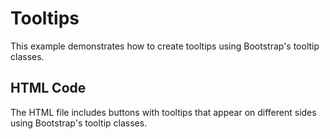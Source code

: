 # Tooltips

This example demonstrates how to create tooltips using Bootstrap's tooltip classes.

## HTML Code
The HTML file includes buttons with tooltips that appear on different sides using Bootstrap's tooltip classes.